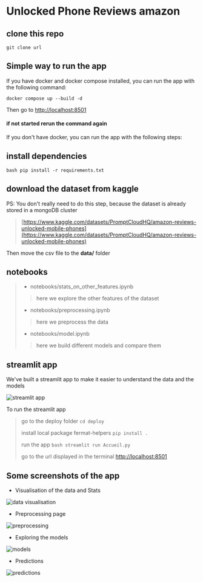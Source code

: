 # Unlocked Phone Reviews amazon

## clone this repo

```git clone url ```

## Simple way to run the app
If you have docker and docker compose installed, 
you can run the app with the following command:

```docker compose up --build -d```

Then go to [http://localhost:8501](http://localhost:8501)

#### if not started rerun the command again

If you don't have docker, you can run the app with the following steps:

## install dependencies

```bash pip install -r requirements.txt ```

## download the dataset from kaggle

PS: You don't really need to do this step, because the dataset is already stored in a mongoDB cluster

> [https://www.kaggle.com/datasets/PromptCloudHQ/amazon-reviews-unlocked-mobile-phones](https://www.kaggle.com/datasets/PromptCloudHQ/amazon-reviews-unlocked-mobile-phones)

Then move the csv file to the **data/** folder

## notebooks

>- notebooks/stats_on_other_features.ipynb
> > here we explore the other features of the dataset
> 
>- notebooks/preprocessing.ipynb
> >here we preprocess the data
> 
>- notebooks/model.ipynb
> > here we build different models and compare them

## streamlit app

We've built a streamlit app to make it easier to understand the data and the models

![streamlit app](./data/assets/home-page.png)

To run the streamlit app

> go to the deploy folder
> ```cd deploy ```
> 
> install local package fermat-helpers
> ```pip install . ```
> 
> run the app
> ```bash streamlit run Accueil.py ```
> 
> go to the url displayed in the terminal
> [http://localhost:8501](http://localhost:8501)


## Some screenshots of the app

- Visualisation of the data and Stats

![data visualisation](./data/assets/visualisation.png)

- Preprocessing page

![preprocessing](./data/assets/preprocessing-page.png)

- Exploring the models

![models](./data/assets/models.png)

- Predictions

![predictions](./data/assets/predict.png)